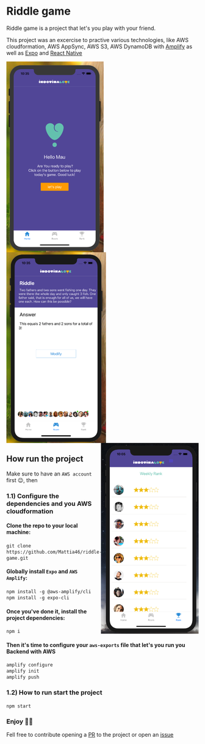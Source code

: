# Riddle game

Riddle game is a project that let's you play with your friend.

This project was an excercise to practive various technologies, like AWS cloudformation, AWS
AppSync, AWS S3, AWS DynamoDB with [Amplify](https://aws-amplify.github.io/) as well as
[Expo](https://docs.expo.io/versions/v37.0.0/get-started/installation/) and [React Native](https://reactnative.dev/)

<img src="/assets/images/welcomePage.png" height="500" align="left"/>
<img src="/assets/images/room.png" height="500" align="center"/>
<img src="/assets/images/RankList.png" height="500" align="right" />

## How run the project
Make sure to have an `AWS account` first 😉, then

### 1.1) Configure the dependencies and you AWS cloudformation

#### Clone the repo to your local machine:
```
git clone https://github.com/Mattia46/riddle-game.git
```

#### Globally install `Expo` and `AWS Amplify`:
```
npm install -g @aws-amplify/cli
npm install -g expo-cli
```

#### Once you've done it, install the project dependencies:
```
npm i
```

#### Then it's time to configure your `aws-exports` file that let's you run you Backend with AWS
```
amplify configure
amplify init
amplify push
```

### 1.2) How to run start the project
```
npm start
```

### Enjoy 🎉🎉

Fell free to contribute opening a [PR](https://github.com/mattia46/riddle-game/pulls) to the project or open an [issue](https://github.com/mattia46/riddle-game/issues)
